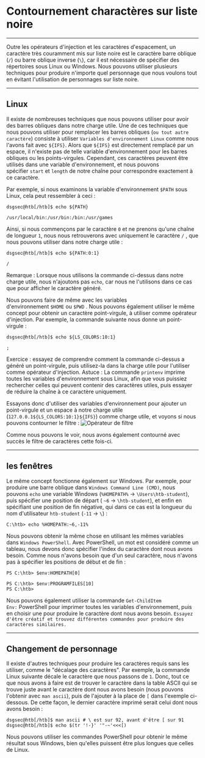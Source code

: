 Contournement charactères sur liste noire
======================================

* * * * *

Outre les opérateurs d'injection et les caractères d'espacement, un caractère très couramment mis sur liste noire est le caractère barre oblique (`/`) ou barre oblique inverse (`\`), car il est nécessaire de spécifier des répertoires sous Linux ou Windows. Nous pouvons utiliser plusieurs techniques pour produire n'importe quel personnage que nous voulons tout en évitant l'utilisation de personnages sur liste noire.

* * * * *

Linux
-----

Il existe de nombreuses techniques que nous pouvons utiliser pour avoir des barres obliques dans notre charge utile. Une de ces techniques que nous pouvons utiliser pour remplacer les barres obliques (`ou tout autre caractère`) consiste à utiliser `Variables d'environnement Linux` comme nous l'avons fait avec `${IFS}`. Alors que `${IFS}` est directement remplacé par un espace, il n'existe pas de telle variable d'environnement pour les barres obliques ou les points-virgules. Cependant, ces caractères peuvent être utilisés dans une variable d'environnement, et nous pouvons spécifier `start` et `length` de notre chaîne pour correspondre exactement à ce caractère.

Par exemple, si nous examinons la variable d'environnement `$PATH` sous Linux, cela peut ressembler à ceci :

```
dsgsec@htb[/htb]$ echo ${PATH}

/usr/local/bin:/usr/bin:/bin:/usr/games

```

Ainsi, si nous commençons par le caractère `0` et ne prenons qu'une chaîne de longueur `1`, nous nous retrouverons avec uniquement le caractère `/` , que nous pouvons utiliser dans notre charge utile :

```
dsgsec@htb[/htb]$ echo ${PATH:0:1}

/

```

Remarque : Lorsque nous utilisons la commande ci-dessus dans notre charge utile, nous n'ajoutons pas `echo`, car nous ne l'utilisons dans ce cas que pour afficher le caractère généré.

Nous pouvons faire de même avec les variables d'environnement `$HOME` ou `$PWD` . Nous pouvons également utiliser le même concept pour obtenir un caractère point-virgule, à utiliser comme opérateur d'injection. Par exemple, la commande suivante nous donne un point-virgule :

```
dsgsec@htb[/htb]$ echo ${LS_COLORS:10:1}

;

```

Exercice : essayez de comprendre comment la commande ci-dessus a généré un point-virgule, puis utilisez-la dans la charge utile pour l'utiliser comme opérateur d'injection. Astuce : La commande `printenv` imprime toutes les variables d'environnement sous Linux, afin que vous puissiez rechercher celles qui peuvent contenir des caractères utiles, puis essayer de réduire la chaîne à ce caractère uniquement.

Essayons donc d'utiliser des variables d'environnement pour ajouter un point-virgule et un espace à notre charge utile (`127.0.0.1${LS_COLORS:10:1}${IFS}`) comme charge utile, et voyons si nous pouvons contourner le filtre : ![Opérateur de filtre](https://academy.hackthebox.com/storage/modules/109/cmdinj_filters_spaces_5.jpg)

Comme nous pouvons le voir, nous avons également contourné avec succès le filtre de caractères cette fois-ci.

* * * * *

les fenêtres
-------

Le même concept fonctionne également sur Windows. Par exemple, pour produire une barre oblique dans `Windows Command Line (CMD)`, nous pouvons `echo` une variable Windows (`%HOMEPATH%` -> `\Users\htb-student`), puis spécifier une position de départ ( `~6` -> `\htb-student`), et enfin en spécifiant une position de fin négative, qui dans ce cas est la longueur du nom d'utilisateur `htb-student` (`-11` -> `\`) :

```
C:\htb> echo %HOMEPATH:~6,-11%

```

Nous pouvons obtenir la même chose en utilisant les mêmes variables dans `Windows PowerShell`. Avec PowerShell, un mot est considéré comme un tableau, nous devons donc spécifier l'index du caractère dont nous avons besoin. Comme nous n'avons besoin que d'un seul caractère, nous n'avons pas à spécifier les positions de début et de fin :

```
PS C:\htb> $env:HOMEPATH[0]

PS C:\htb> $env:PROGRAMFILES[10]
PS C:\htb>

```

Nous pouvons également utiliser la commande `Get-ChildItem Env:` PowerShell pour imprimer toutes les variables d'environnement, puis en choisir une pour produire le caractère dont nous avons besoin. `Essayez d'être créatif et trouvez différentes commandes pour produire des caractères similaires.`

* * * * *

Changement de personnage
------------------

Il existe d'autres techniques pour produire les caractères requis sans les utiliser, comme le "décalage des caractères". Par exemple, la commande Linux suivante décale le caractère que nous passons de `1`. Donc, tout ce que nous avons à faire est de trouver le caractère dans la table ASCII qui se trouve juste avant le caractère dont nous avons besoin (nous pouvons l'obtenir avec `man ascii`), puis de l'ajouter à la place de `[` dans l'exemple ci-dessous. De cette façon, le dernier caractère imprimé serait celui dont nous avons besoin :

```
dsgsec@htb[/htb]$ man ascii # \ est sur 92, avant d'être [ sur 91
dsgsec@htb[/htb]$ echo $(tr '!-}' '"-~'<<<[)

```

Nous pouvons utiliser les commandes PowerShell pour obtenir le même résultat sous Windows, bien qu'elles puissent être plus longues que celles de Linux.